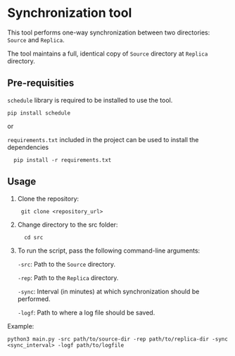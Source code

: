 # Synchronization tool
This tool performs one-way synchronization between two directories: `Source` and `Replica`.

The tool maintains a full, identical copy of `Source`
directory at `Replica` directory.

## Pre-requisities
`schedule` library is required to be installed to use the tool.

    pip install schedule

or 

`requirements.txt` included in the project can be used to install the dependencies

      pip install -r requirements.txt

## Usage
1. Clone the repository:
    
        git clone <repository_url>

2. Change directory to the src folder:
    
         cd src

3. To run the script, pass the following command-line arguments:

   `-src`: Path to the `Source` directory.

   `-rep`: Path to the `Replica` directory.

   `-sync`: Interval (in minutes) at which synchronization should be performed.

   `-logf`: Path to where a log file should be saved.
   
Example:

    python3 main.py -src path/to/source-dir -rep path/to/replica-dir -sync <sync_interval> -logf path/to/logfile
